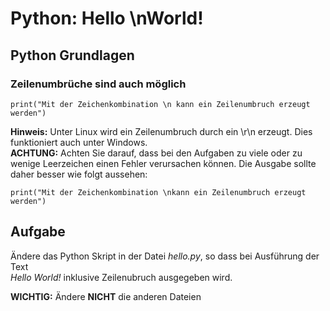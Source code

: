 # Python: Hello \nWorld!

## Python Grundlagen

### Zeilenumbrüche sind auch möglich
`print("Mit der Zeichenkombination \n kann ein Zeilenumbruch erzeugt werden")`  

**Hinweis:** Unter Linux wird ein Zeilenumbruch durch ein \r\n erzeugt. Dies funktioniert auch unter Windows.  
**ACHTUNG:** Achten Sie darauf, dass bei den Aufgaben zu viele oder zu wenige Leerzeichen einen Fehler verursachen können. Die Ausgabe sollte daher besser wie folgt aussehen:  

`print("Mit der Zeichenkombination \nkann ein Zeilenumbruch erzeugt werden")`

## Aufgabe
Ändere das Python Skript in der Datei *hello.py*, so dass bei Ausführung der Text  
*Hello 
World!* 
inklusive Zeilenubruch ausgegeben wird.  

**WICHTIG:** Ändere **NICHT** die anderen Dateien
